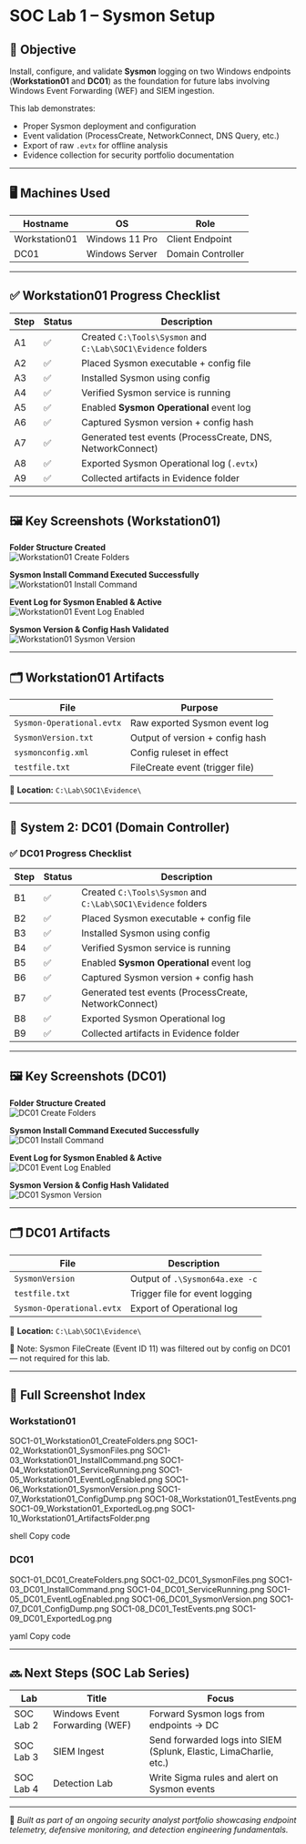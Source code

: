 # SOC Lab 1 – Sysmon Setup

## 🎯 Objective  
Install, configure, and validate **Sysmon** logging on two Windows endpoints (**Workstation01** and **DC01**) as the foundation for future labs involving Windows Event Forwarding (WEF) and SIEM ingestion.

This lab demonstrates:
- Proper Sysmon deployment and configuration
- Event validation (ProcessCreate, NetworkConnect, DNS Query, etc.)
- Export of raw `.evtx` for offline analysis
- Evidence collection for security portfolio documentation

---

## 🖥️ Machines Used

| Hostname        | OS                  | Role                |
|-----------------|---------------------|---------------------|
| Workstation01   | Windows 11 Pro      | Client Endpoint     |
| DC01            | Windows Server      | Domain Controller   |

---

## ✅ Workstation01 Progress Checklist

| Step | Status | Description |
|------|--------|-------------|
| A1 | ✅ | Created `C:\Tools\Sysmon` and `C:\Lab\SOC1\Evidence` folders |
| A2 | ✅ | Placed Sysmon executable + config file |
| A3 | ✅ | Installed Sysmon using config |
| A4 | ✅ | Verified Sysmon service is running |
| A5 | ✅ | Enabled **Sysmon Operational** event log |
| A6 | ✅ | Captured Sysmon version + config hash |
| A7 | ✅ | Generated test events (ProcessCreate, DNS, NetworkConnect) |
| A8 | ✅ | Exported Sysmon Operational log (`.evtx`) |
| A9 | ✅ | Collected artifacts in Evidence folder |

---

## 🖼️ Key Screenshots (Workstation01)

**Folder Structure Created**  
![Workstation01 Create Folders](./SOC1/Workstation01/Screenshots/SOC1-01_Workstation01_CreateFolders.png)

**Sysmon Install Command Executed Successfully**  
![Workstation01 Install Command](./SOC1/Workstation01/Screenshots/SOC1-03_Workstation01_InstallCommand.png)

**Event Log for Sysmon Enabled & Active**  
![Workstation01 Event Log Enabled](./SOC1/Workstation01/Screenshots/SOC1-05_Workstation01_EventLogEnabled.png)

**Sysmon Version & Config Hash Validated**  
![Workstation01 Sysmon Version](./SOC1/Workstation01/Screenshots/SOC1-06_Workstation01_SysmonVersion.png)

---

## 🗂️ Workstation01 Artifacts

| File | Purpose |
|------|---------|
| `Sysmon-Operational.evtx` | Raw exported Sysmon event log |
| `SysmonVersion.txt` | Output of version + config hash |
| `sysmonconfig.xml` | Config ruleset in effect |
| `testfile.txt` | FileCreate event (trigger file) |

📁 **Location:** `C:\Lab\SOC1\Evidence\`

---

## 🔹 System 2: DC01 (Domain Controller)

### ✅ DC01 Progress Checklist

| Step | Status | Description |
|------|--------|-------------|
| B1 | ✅ | Created `C:\Tools\Sysmon` and `C:\Lab\SOC1\Evidence` folders |
| B2 | ✅ | Placed Sysmon executable + config file |
| B3 | ✅ | Installed Sysmon using config |
| B4 | ✅ | Verified Sysmon service is running |
| B5 | ✅ | Enabled **Sysmon Operational** event log |
| B6 | ✅ | Captured Sysmon version + config hash |
| B7 | ✅ | Generated test events (ProcessCreate, NetworkConnect) |
| B8 | ✅ | Exported Sysmon Operational log |
| B9 | ✅ | Collected artifacts in Evidence folder |

---

## 🖼️ Key Screenshots (DC01)

**Folder Structure Created**  
![DC01 Create Folders](./SOC1/DC01/Screenshots/SOC1-01_DC01_CreateFolders.png)

**Sysmon Install Command Executed Successfully**  
![DC01 Install Command](./SOC1/DC01/Screenshots/SOC1-03_DC01_InstallCommand.png)

**Event Log for Sysmon Enabled & Active**  
![DC01 Event Log Enabled](./SOC1/DC01/Screenshots/SOC1-05_DC01_EventLogEnabled.png)

**Sysmon Version & Config Hash Validated**  
![DC01 Sysmon Version](./SOC1/DC01/Screenshots/SOC1-06_DC01_SysmonVersion.png)

---

## 🗂️ DC01 Artifacts

| File | Description |
|------|-------------|
| `SysmonVersion` | Output of `.\Sysmon64a.exe -c` |
| `testfile.txt` | Trigger file for event logging |
| `Sysmon-Operational.evtx` | Export of Operational log |

📁 **Location:** `C:\Lab\SOC1\Evidence\`

🔎 Note: Sysmon FileCreate (Event ID 11) was filtered out by config on DC01 — not required for this lab.

---

## 📜 Full Screenshot Index

### Workstation01

SOC1-01_Workstation01_CreateFolders.png
SOC1-02_Workstation01_SysmonFiles.png
SOC1-03_Workstation01_InstallCommand.png
SOC1-04_Workstation01_ServiceRunning.png
SOC1-05_Workstation01_EventLogEnabled.png
SOC1-06_Workstation01_SysmonVersion.png
SOC1-07_Workstation01_ConfigDump.png
SOC1-08_Workstation01_TestEvents.png
SOC1-09_Workstation01_ExportedLog.png
SOC1-10_Workstation01_ArtifactsFolder.png

shell
Copy code

### DC01

SOC1-01_DC01_CreateFolders.png
SOC1-02_DC01_SysmonFiles.png
SOC1-03_DC01_InstallCommand.png
SOC1-04_DC01_ServiceRunning.png
SOC1-05_DC01_EventLogEnabled.png
SOC1-06_DC01_SysmonVersion.png
SOC1-07_DC01_ConfigDump.png
SOC1-08_DC01_TestEvents.png
SOC1-09_DC01_ExportedLog.png

yaml
Copy code

---

## 🔜 Next Steps (SOC Lab Series)

| Lab | Title | Focus |
|------|-------|-------|
| SOC Lab 2 | Windows Event Forwarding (WEF) | Forward Sysmon logs from endpoints → DC |
| SOC Lab 3 | SIEM Ingest | Send forwarded logs into SIEM (Splunk, Elastic, LimaCharlie, etc.) |
| SOC Lab 4 | Detection Lab | Write Sigma rules and alert on Sysmon events |

---

🔧 *Built as part of an ongoing security analyst portfolio showcasing endpoint telemetry, defensive monitoring, and detection engineering fundamentals.*
